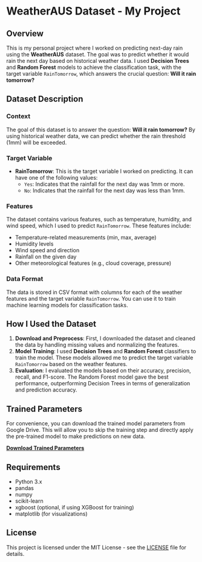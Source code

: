 # WeatherAUS Dataset - My Project

## Overview

This is my personal project where I worked on predicting next-day rain using the **WeatherAUS** dataset. The goal was to predict whether it would rain the next day based on historical weather data. I used **Decision Trees** and **Random Forest** models to achieve the classification task, with the target variable `RainTomorrow`, which answers the crucial question: **Will it rain tomorrow?**

## Dataset Description

### Context

The goal of this dataset is to answer the question: **Will it rain tomorrow?** By using historical weather data, we can predict whether the rain threshold (1mm) will be exceeded.

### Target Variable

- **RainTomorrow**: This is the target variable I worked on predicting. It can have one of the following values:
  - `Yes`: Indicates that the rainfall for the next day was 1mm or more.
  - `No`: Indicates that the rainfall for the next day was less than 1mm.

### Features

The dataset contains various features, such as temperature, humidity, and wind speed, which I used to predict `RainTomorrow`. These features include:
- Temperature-related measurements (min, max, average)
- Humidity levels
- Wind speed and direction
- Rainfall on the given day
- Other meteorological features (e.g., cloud coverage, pressure)

### Data Format

The data is stored in CSV format with columns for each of the weather features and the target variable `RainTomorrow`. You can use it to train machine learning models for classification tasks.

## How I Used the Dataset

1. **Download and Preprocess**: First, I downloaded the dataset and cleaned the data by handling missing values and normalizing the features.
2. **Model Training**: I used **Decision Trees** and **Random Forest** classifiers to train the model. These models allowed me to predict the target variable `RainTomorrow` based on the weather features.
3. **Evaluation**: I evaluated the models based on their accuracy, precision, recall, and F1-score. The Random Forest model gave the best performance, outperforming Decision Trees in terms of generalization and prediction accuracy.

## Trained Parameters

For convenience, you can download the trained model parameters from Google Drive. This will allow you to skip the training step and directly apply the pre-trained model to make predictions on new data.

[**Download Trained Parameters**](https://drive.google.com/file/d/12kZfPEJsYKSEfJyMwTPPYuZvQ_RKl1t-/view?usp=drive_link)

## Requirements

- Python 3.x
- pandas
- numpy
- scikit-learn
- xgboost (optional, if using XGBoost for training)
- matplotlib (for visualizations)

## License

This project is licensed under the MIT License - see the [LICENSE](LICENSE) file for details.
